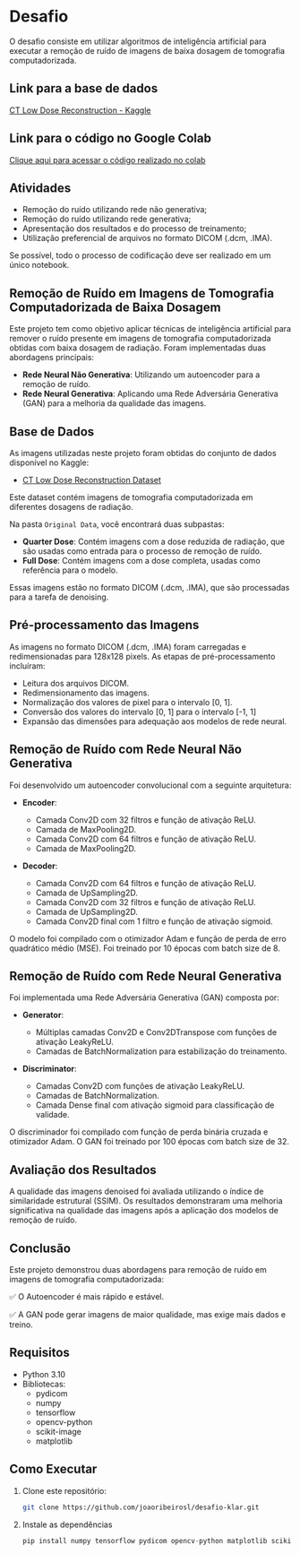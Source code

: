# Desafio

O desafio consiste em utilizar algoritmos de inteligência artificial para executar a remoção de ruído de imagens de baixa dosagem de tomografia computadorizada.

## Link para a base de dados  
[CT Low Dose Reconstruction - Kaggle](https://www.kaggle.com/datasets/andrewmvd/ct-low-dose-reconstruction)

## Link para o código no Google Colab
[Clique aqui para acessar o código realizado no colab](https://colab.research.google.com/drive/1w_o2zqHAJHhUCUJpJdHwHR2HETECRi35?usp=sharing)

## Atividades
- Remoção do ruído utilizando rede não generativa;
- Remoção do ruído utilizando rede generativa;
- Apresentação dos resultados e do processo de treinamento;
- Utilização preferencial de arquivos no formato DICOM (.dcm, .IMA).

Se possível, todo o processo de codificação deve ser realizado em um único notebook.

## Remoção de Ruído em Imagens de Tomografia Computadorizada de Baixa Dosagem

Este projeto tem como objetivo aplicar técnicas de inteligência artificial para remover o ruído presente em imagens de tomografia computadorizada obtidas com baixa dosagem de radiação. Foram implementadas duas abordagens principais:

- **Rede Neural Não Generativa**: Utilizando um autoencoder para a remoção de ruído.
- **Rede Neural Generativa**: Aplicando uma Rede Adversária Generativa (GAN) para a melhoria da qualidade das imagens.

## Base de Dados

As imagens utilizadas neste projeto foram obtidas do conjunto de dados disponível no Kaggle:

- [CT Low Dose Reconstruction Dataset](https://www.kaggle.com/datasets/andrewmvd/ct-low-dose-reconstruction)

Este dataset contém imagens de tomografia computadorizada em diferentes dosagens de radiação.

Na pasta `Original Data`, você encontrará duas subpastas:

- **Quarter Dose**: Contém imagens com a dose reduzida de radiação, que são usadas como entrada para o processo de remoção de ruído.
- **Full Dose**: Contém imagens com a dose completa, usadas como referência para o modelo.

Essas imagens estão no formato DICOM (.dcm, .IMA), que são processadas para a tarefa de denoising.



## Pré-processamento das Imagens

As imagens no formato DICOM (.dcm, .IMA) foram carregadas e redimensionadas para 128x128 pixels. As etapas de pré-processamento incluíram:

- Leitura dos arquivos DICOM.
- Redimensionamento das imagens.
- Normalização dos valores de pixel para o intervalo [0, 1].
- Conversão dos valores do intervalo [0, 1] para o intervalo [-1, 1]
- Expansão das dimensões para adequação aos modelos de rede neural.

## Remoção de Ruído com Rede Neural Não Generativa

Foi desenvolvido um autoencoder convolucional com a seguinte arquitetura:

- **Encoder**:
  - Camada Conv2D com 32 filtros e função de ativação ReLU.
  - Camada de MaxPooling2D.
  - Camada Conv2D com 64 filtros e função de ativação ReLU.
  - Camada de MaxPooling2D.

- **Decoder**:
  - Camada Conv2D com 64 filtros e função de ativação ReLU.
  - Camada de UpSampling2D.
  - Camada Conv2D com 32 filtros e função de ativação ReLU.
  - Camada de UpSampling2D.
  - Camada Conv2D final com 1 filtro e função de ativação sigmoid.

O modelo foi compilado com o otimizador Adam e função de perda de erro quadrático médio (MSE). Foi treinado por 10 épocas com batch size de 8.


## Remoção de Ruído com Rede Neural Generativa

Foi implementada uma Rede Adversária Generativa (GAN) composta por:

- **Generator**:
  - Múltiplas camadas Conv2D e Conv2DTranspose com funções de ativação LeakyReLU.
  - Camadas de BatchNormalization para estabilização do treinamento.

- **Discriminator**:
  - Camadas Conv2D com funções de ativação LeakyReLU.
  - Camadas de BatchNormalization.
  - Camada Dense final com ativação sigmoid para classificação de validade.

O discriminador foi compilado com função de perda binária cruzada e otimizador Adam. O GAN foi treinado por 100 épocas com batch size de 32.


## Avaliação dos Resultados

A qualidade das imagens denoised foi avaliada utilizando o índice de similaridade estrutural (SSIM). Os resultados demonstraram uma melhoria significativa na qualidade das imagens após a aplicação dos modelos de remoção de ruído.

## Conclusão

Este projeto demonstrou duas abordagens para remoção de ruído em imagens de tomografia computadorizada:

✅ O Autoencoder é mais rápido e estável.

✅ A GAN pode gerar imagens de maior qualidade, mas exige mais dados e treino.



## Requisitos

- Python 3.10
- Bibliotecas:
  - pydicom
  - numpy
  - tensorflow
  - opencv-python
  - scikit-image
  - matplotlib

## Como Executar

1. Clone este repositório:

   ```bash
   git clone https://github.com/joaoribeirosl/desafio-klar.git

2. Instale as dependências 
    ```py
    pip install numpy tensorflow pydicom opencv-python matplotlib scikit-image

